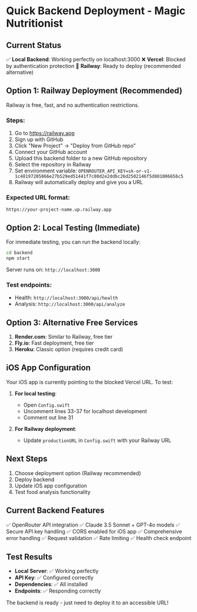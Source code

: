 # Quick Backend Deployment - Magic Nutritionist

## Current Status
✅ **Local Backend**: Working perfectly on localhost:3000
❌ **Vercel**: Blocked by authentication protection
🔄 **Railway**: Ready to deploy (recommended alternative)

## Option 1: Railway Deployment (Recommended)
Railway is free, fast, and no authentication restrictions.

### Steps:
1. Go to https://railway.app
2. Sign up with GitHub
3. Click "New Project" → "Deploy from GitHub repo"
4. Connect your GitHub account
5. Upload this backend folder to a new GitHub repository
6. Select the repository in Railway
7. Set environment variable: `OPENROUTER_API_KEY=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`
8. Railway will automatically deploy and give you a URL

### Expected URL format:
`https://your-project-name.up.railway.app`

## Option 2: Local Testing (Immediate)
For immediate testing, you can run the backend locally:

```bash
cd backend
npm start
```

Server runs on: `http://localhost:3000`

### Test endpoints:
- Health: `http://localhost:3000/api/health`
- Analysis: `http://localhost:3000/api/analyze`

## Option 3: Alternative Free Services
1. **Render.com**: Similar to Railway, free tier
2. **Fly.io**: Fast deployment, free tier
3. **Heroku**: Classic option (requires credit card)

## iOS App Configuration
Your iOS app is currently pointing to the blocked Vercel URL. To test:

1. **For local testing**: 
   - Open `Config.swift`
   - Uncomment lines 33-37 for localhost development
   - Comment out line 31

2. **For Railway deployment**:
   - Update `productionURL` in `Config.swift` with your Railway URL

## Next Steps
1. Choose deployment option (Railway recommended)
2. Deploy backend
3. Update iOS app configuration
4. Test food analysis functionality

## Current Backend Features
✅ OpenRouter API integration
✅ Claude 3.5 Sonnet + GPT-4o models
✅ Secure API key handling
✅ CORS enabled for iOS app
✅ Comprehensive error handling
✅ Request validation
✅ Rate limiting
✅ Health check endpoint

## Test Results
- **Local Server**: ✅ Working perfectly
- **API Key**: ✅ Configured correctly
- **Dependencies**: ✅ All installed
- **Endpoints**: ✅ Responding correctly

The backend is ready - just need to deploy it to an accessible URL!